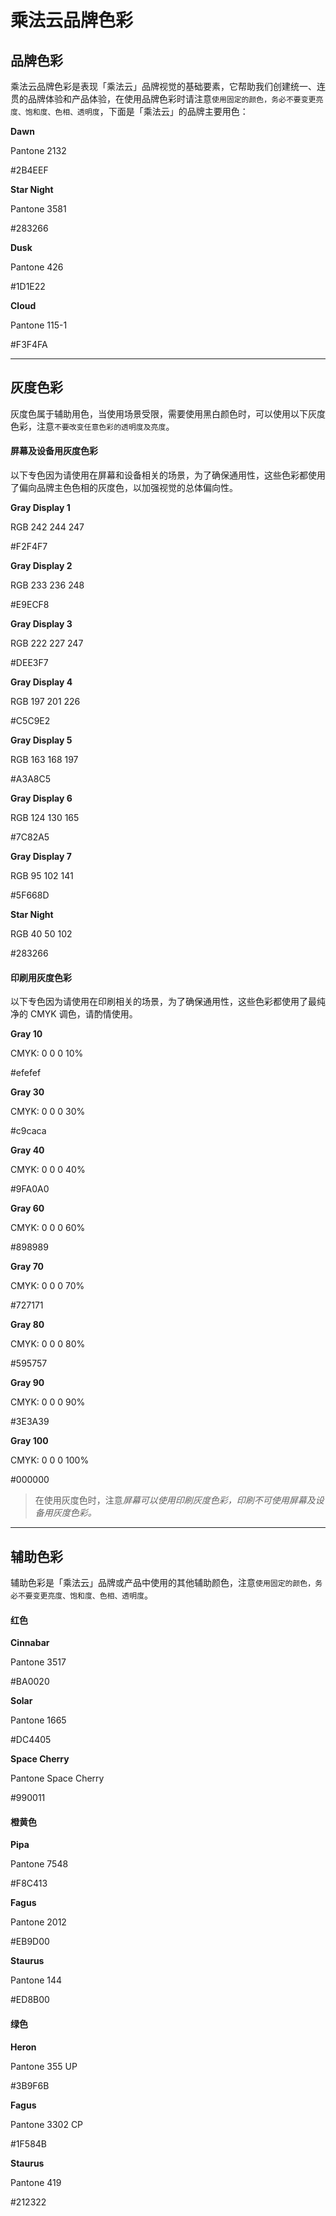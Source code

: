 # 乘法云品牌色彩


## 品牌色彩

乘法云品牌色彩是表现「乘法云」品牌视觉的基础要素，它帮助我们创建统一、连贯的品牌体验和产品体验，在使用品牌色彩时请注意`使用固定的颜色，务必不要变更亮度、饱和度、色相、透明度`，下面是「乘法云」的品牌主要用色：

<div class="palette">
    <div class="row">
        <div class="col-3 palette-frame ">
            <div class = "palette-color" style="background: #2B4EEF;"></div>
            <p class = "palette-name"><b>Dawn</b></p>
            <p class = "palette-pantone sub">Pantone 2132</p>
            <p class = "palette-hex sub">#2B4EEF</p>
        </div>
        <div class="col-3 palette-frame ">
            <div class = "palette-color" style="background: #283266;"></div>
            <p class = "palette-name"><b>Star Night</b></p>
            <p class = "palette-pantone sub">Pantone 3581</p>
            <p class = "palette-hex sub">#283266</p>
        </div>
        <div class="col-3 palette-frame ">
            <div class = "palette-color" style="background: #1D1E22;"></div>
            <p class = "palette-name"><b>Dusk</b></p>
            <p class = "palette-pantone sub">Pantone 426</p>
            <p class = "palette-hex sub">#1D1E22</p>
        </div>
        <div class="col-3 palette-frame ">
            <div class = "palette-color" style="background: #F3F4FA;"></div>
            <p class = "palette-name"><b>Cloud</b></p>
            <p class = "palette-pantone sub">Pantone 115-1</p>
            <p class = "palette-hex sub">#F3F4FA</p>
        </div>
    </div>
</div>

---

## 灰度色彩

灰度色属于辅助用色，当使用场景受限，需要使用黑白颜色时，可以使用以下灰度色彩，注意`不要改变任意色彩的透明度及亮度`。


#### 屏幕及设备用灰度色彩

以下专色因为请使用在屏幕和设备相关的场景，为了确保通用性，这些色彩都使用了偏向品牌主色色相的灰度色，以加强视觉的总体偏向性。

<div class="palette">
    <div class="row">
        <div class="col-3 palette-frame ">
            <div class = "palette-color" style="background: #F2F4F7;"></div>
            <p class = "palette-name"><b>Gray Display 1</b></p>
            <p class = "palette-pantone sub">RGB 242 244 247</p>
            <p class = "palette-hex sub">#F2F4F7</p>
        </div>
        <div class="col-3 palette-frame ">
            <div class = "palette-color" style="background: #E9ECF8;"></div>
            <p class = "palette-name"><b>Gray Display 2</b></p>
            <p class = "palette-pantone sub">RGB 233 236 248</p>
            <p class = "palette-hex sub">#E9ECF8</p>
        </div>
        <div class="col-3 palette-frame ">
            <div class = "palette-color" style="background: #DEE3F7;"></div>
            <p class = "palette-name"><b>Gray Display 3</b></p>
            <p class = "palette-pantone sub">RGB 222 227 247</p>
            <p class = "palette-hex sub">#DEE3F7</p>
        </div>
        <div class="col-3 palette-frame ">
            <div class = "palette-color" style="background: #C5C9E2;"></div>
            <p class = "palette-name"><b>Gray Display 4</b></p>
            <p class = "palette-pantone sub">RGB 197 201 226</p>
            <p class = "palette-hex sub">#C5C9E2</p>
        </div>
    </div>
</div>

<div class="palette">
    <div class="row">
        <div class="col-3 palette-frame ">
            <div class = "palette-color" style="background: #A3A8C5;"></div>
            <p class = "palette-name"><b>Gray Display 5</b></p>
            <p class = "palette-pantone sub">RGB 163 168 197</p>
            <p class = "palette-hex sub">#A3A8C5</p>
        </div>
        <div class="col-3 palette-frame ">
            <div class = "palette-color" style="background: #7C82A5;"></div>
            <p class = "palette-name"><b>Gray Display 6</b></p>
            <p class = "palette-pantone sub">RGB 124 130 165</p>
            <p class = "palette-hex sub">#7C82A5</p>
        </div>
        <div class="col-3 palette-frame ">
            <div class = "palette-color" style="background: #5F668D;"></div>
            <p class = "palette-name"><b>Gray Display 7</b></p>
            <p class = "palette-pantone sub">RGB 95 102 141</p>
            <p class = "palette-hex sub">#5F668D</p>
        </div>
        <div class="col-3 palette-frame ">
            <div class = "palette-color" style="background: #283266;"></div>
            <p class = "palette-name"><b>Star Night</b></p>
            <p class = "palette-pantone sub">RGB 40 50 102</p>
            <p class = "palette-hex sub">#283266</p>
        </div>
    </div>
</div>


#### 印刷用灰度色彩

以下专色因为请使用在印刷相关的场景，为了确保通用性，这些色彩都使用了最纯净的 CMYK 调色，请酌情使用。

<div class="palette">
    <div class="row">
        <div class="col-3 palette-frame ">
            <div class = "palette-color" style="background: #efefef;"></div>
            <p class = "palette-name"><b>Gray 10</b></p>
            <p class = "palette-pantone sub">CMYK: 0 0 0 10%</p>
            <p class = "palette-hex sub">#efefef</p>
        </div>
        <div class="col-3 palette-frame ">
            <div class = "palette-color" style="background: #c9caca;"></div>
            <p class = "palette-name"><b>Gray 30</b></p>
            <p class = "palette-pantone sub">CMYK: 0 0 0 30%</p>
            <p class = "palette-hex sub">#c9caca</p>
        </div>
        <div class="col-3 palette-frame ">
            <div class = "palette-color" style="background: #9FA0A0;"></div>
            <p class = "palette-name"><b>Gray 40</b></p>
            <p class = "palette-pantone sub">CMYK: 0 0 0 40%</p>
            <p class = "palette-hex sub">#9FA0A0</p>
        </div>
        <div class="col-3 palette-frame ">
            <div class = "palette-color" style="background: #898989;"></div>
            <p class = "palette-name"><b>Gray 60</b></p>
            <p class = "palette-pantone sub">CMYK: 0 0 0 60%</p>
            <p class = "palette-hex sub">#898989</p>
        </div>
    </div>
</div>

<div class="palette">
    <div class="row">
        <div class="col-3 palette-frame ">
            <div class = "palette-color" style="background: #727171;"></div>
            <p class = "palette-name"><b>Gray 70</b></p>
            <p class = "palette-pantone sub">CMYK: 0 0 0 70%</p>
            <p class = "palette-hex sub">#727171</p>
        </div>
        <div class="col-3 palette-frame ">
            <div class = "palette-color" style="background: #595757;"></div>
            <p class = "palette-name"><b>Gray 80</b></p>
            <p class = "palette-pantone sub">CMYK: 0 0 0 80%</p>
            <p class = "palette-hex sub">#595757</p>
        </div>
        <div class="col-3 palette-frame ">
            <div class = "palette-color" style="background: #3E3A39;"></div>
            <p class = "palette-name"><b>Gray 90</b></p>
            <p class = "palette-pantone sub">CMYK: 0 0 0 90%</p>
            <p class = "palette-hex sub">#3E3A39</p>
        </div>
        <div class="col-3 palette-frame ">
            <div class = "palette-color" style="background: #000000;"></div>
            <p class = "palette-name"><b>Gray 100</b></p>
            <p class = "palette-pantone sub">CMYK: 0 0 0 100%</p>
            <p class = "palette-hex sub">#000000</p>
        </div>
    </div>
</div>



>在使用灰度色时，注意*屏幕可以使用印刷灰度色彩，印刷不可使用屏幕及设备用灰度色彩。*

---

## 辅助色彩

辅助色彩是「乘法云」品牌或产品中使用的其他辅助颜色，注意`使用固定的颜色，务必不要变更亮度、饱和度、色相、透明度`。

#### 红色

<div class="palette">
    <div class="row">
        <div class="col-3 palette-frame ">
            <div class = "palette-color" style="background: #BA0020;"></div>
            <p class = "palette-name"><b>Cinnabar</b></p>
            <p class = "palette-pantone sub">Pantone 3517</p>
            <p class = "palette-hex sub">#BA0020</p>
        </div>
        <div class="col-3 palette-frame ">
            <div class = "palette-color" style="background: #DC4405;"></div>
            <p class = "palette-name"><b>Solar</b></p>
            <p class = "palette-pantone sub">Pantone 1665</p>
            <p class = "palette-hex sub">#DC4405</p>
        </div>
        <div class="col-3 palette-frame ">
            <div class = "palette-color" style="background: #990011;"></div>
            <p class = "palette-name"><b>Space Cherry</b></p>
            <p class = "palette-pantone sub">Pantone Space Cherry</p>
            <p class = "palette-hex sub">#990011</p>
        </div>
    </div>
</div>

#### 橙黄色

<div class="palette">
    <div class="row">
        <div class="col-3 palette-frame ">
            <div class = "palette-color" style="background: #F8C413;"></div>
            <p class = "palette-name"><b>Pipa</b></p>
            <p class = "palette-pantone sub">Pantone 7548</p>
            <p class = "palette-hex sub">#F8C413</p>
        </div>
        <div class="col-3 palette-frame ">
            <div class = "palette-color" style="background: #EB9D00;"></div>
            <p class = "palette-name"><b>Fagus</b></p>
            <p class = "palette-pantone sub">Pantone 2012</p>
            <p class = "palette-hex sub">#EB9D00</p>
        </div>
        <div class="col-3 palette-frame ">
            <div class = "palette-color" style="background: #ED8B00;"></div>
            <p class = "palette-name"><b>Staurus</b></p>
            <p class = "palette-pantone sub">Pantone 144</p>
            <p class = "palette-hex sub">#ED8B00</p>
        </div>
    </div>
</div>

#### 绿色

<div class="palette">
    <div class="row">
        <div class="col-3 palette-frame ">
            <div class = "palette-color" style="background: #3B9F6B;"></div>
            <p class = "palette-name"><b>Heron</b></p>
            <p class = "palette-pantone sub">Pantone 355 UP</p>
            <p class = "palette-hex sub">#3B9F6B</p>
        </div>
        <div class="col-3 palette-frame ">
            <div class = "palette-color" style="background: #1F584B;"></div>
            <p class = "palette-name"><b>Fagus</b></p>
            <p class = "palette-pantone sub">Pantone 3302 CP</p>
            <p class = "palette-hex sub">#1F584B</p>
        </div>
        <div class="col-3 palette-frame ">
            <div class = "palette-color" style="background: #212322;"></div>
            <p class = "palette-name"><b>Staurus</b></p>
            <p class = "palette-pantone sub">Pantone 419</p>
            <p class = "palette-hex sub">#212322</p>
        </div>
    </div>
</div>